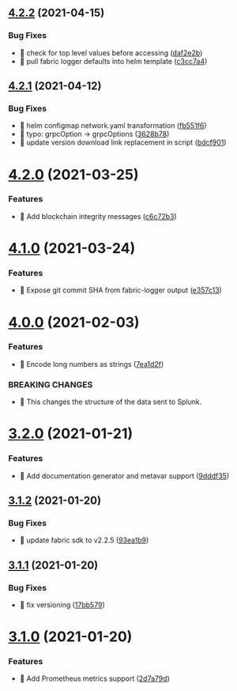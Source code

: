 ## [4.2.2](https://github.com/splunk/fabric-logger/compare/v4.2.1...v4.2.2) (2021-04-15)


### Bug Fixes

* 🐛 check for top level values before accessing ([daf2e2b](https://github.com/splunk/fabric-logger/commit/daf2e2b85dd4e02d2fe2056e8054a08ec8c2ae57))
* 🐛 pull fabric logger defaults into helm template ([c3cc7a4](https://github.com/splunk/fabric-logger/commit/c3cc7a46b7b779fcc5abaa690dcad27e3d655b86))

## [4.2.1](https://github.com/splunk/fabric-logger/compare/v4.2.0...v4.2.1) (2021-04-12)


### Bug Fixes

* 🐛 helm configmap network.yaml transformation ([fb551f6](https://github.com/splunk/fabric-logger/commit/fb551f65217dbfc28746092de92593e1f20a9301))
* 🐛 typo: grpcOption -> grpcOptions ([3628b78](https://github.com/splunk/fabric-logger/commit/3628b78827d5d056a705ab439d2391cdc88f05e4))
* 🐛 update version download link replacement in script ([bdcf901](https://github.com/splunk/fabric-logger/commit/bdcf9019d474eb4b24d866c253d6230c4ccca64e))

# [4.2.0](https://github.com/splunk/fabric-logger/compare/v4.1.0...v4.2.0) (2021-03-25)


### Features

* 🎸 Add blockchain integrity messages ([c6c72b3](https://github.com/splunk/fabric-logger/commit/c6c72b34c38c2c34917a3660fb1cf9bd93c3e208))

# [4.1.0](https://github.com/splunk/fabric-logger/compare/v4.0.0...v4.1.0) (2021-03-24)

### Features

-   🎸 Expose git commit SHA from fabric-logger output ([e357c13](https://github.com/splunk/fabric-logger/commit/e357c1370396aa2b6be12fcc491c1b06f822e44f))

# [4.0.0](https://github.com/splunk/fabric-logger/compare/3.2.0...4.0.0) (2021-02-03)

### Features

-   🎸 Encode long numbers as strings ([7ea1d2f](https://github.com/splunk/fabric-logger/commit/7ea1d2fb57ac77b6c40d160d4e6a86c96ec57dbf))

### BREAKING CHANGES

-   🧨 This changes the structure of the data sent to Splunk.

# [3.2.0](https://github.com/splunk/fabric-logger/compare/3.1.2...3.2.0) (2021-01-21)

### Features

-   🎸 Add documentation generator and metavar support ([9dddf35](https://github.com/splunk/fabric-logger/commit/9dddf354ee9801417d2826fe451a0ea2244149de))

## [3.1.2](https://github.com/splunk/fabric-logger/compare/3.1.1...3.1.2) (2021-01-20)

### Bug Fixes

-   🐛 update fabric sdk to v2.2.5 ([93ea1b9](https://github.com/splunk/fabric-logger/commit/93ea1b9bffe7a6b2bb7ddad3f4fed845963d5fe6))

## [3.1.1](https://github.com/splunk/fabric-logger/compare/3.1.0...3.1.1) (2021-01-20)

### Bug Fixes

-   🐛 fix versioning ([17bb579](https://github.com/splunk/fabric-logger/commit/17bb579cf6a1aefad057de35a2c615ed36d9bfaa))

# [3.1.0](https://github.com/splunk/fabric-logger/compare/3.0.1...3.1.0) (2021-01-20)

### Features

-   🎸 Add Prometheus metrics support ([2d7a79d](https://github.com/splunk/fabric-logger/commit/2d7a79d26159e1b1f23959ef79a8f249c5e64f47))
